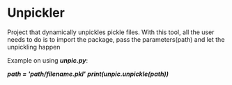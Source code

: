 # Unpickler
Project that dynamically unpickles pickle files. 
With this tool, all the user needs to do is to import the package, pass the parameters(path) and let the unpickling happen

Example on using ***unpic.py***:

***path = 'path/filename.pkl'***
***print(unpic.unpickle(path))***